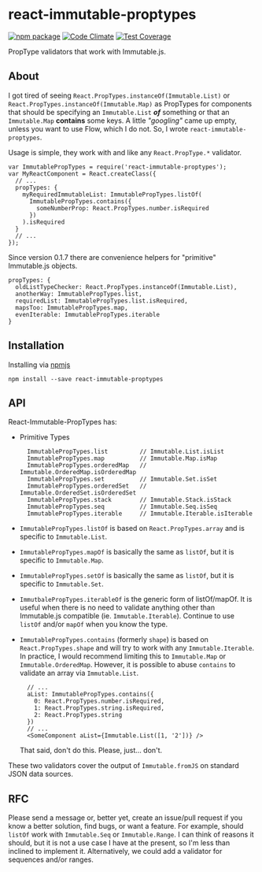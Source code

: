 # react-immutable-proptypes

[![npm package](https://img.shields.io/npm/v/react-immutable-proptypes.svg?style=flat)](https://www.npmjs.org/package/react-immutable-proptypes) [![Code Climate](https://codeclimate.com/github/HurricaneJames/react-immutable-proptypes/badges/gpa.svg)](https://codeclimate.com/github/HurricaneJames/react-immutable-proptypes) [![Test Coverage](https://codeclimate.com/github/HurricaneJames/react-immutable-proptypes/badges/coverage.svg)](https://codeclimate.com/github/HurricaneJames/react-immutable-proptypes)

PropType validators that work with Immutable.js.

## About

I got tired of seeing `React.PropTypes.instanceOf(Immutable.List)` or `React.PropTypes.instanceOf(Immutable.Map)` as PropTypes for components that should be specifying an `Immutable.List` **_of_** something or that an `Immutable.Map` **contains** some keys. A little *"googling"* came up empty, unless you want to use Flow, which I do not. So, I wrote `react-immutable-proptypes`.

Usage is simple, they work with and like any `React.PropType.*` validator.

    var ImmutablePropTypes = require('react-immutable-proptypes');
    var MyReactComponent = React.createClass({
      // ...
      propTypes: {
        myRequiredImmutableList: ImmutablePropTypes.listOf(
          ImmutablePropTypes.contains({
            someNumberProp: React.PropTypes.number.isRequired
          })
        ).isRequired
      }
      // ...
    });

Since version 0.1.7 there are convenience helpers for "primitive" Immutable.js objects.

    propTypes: {
      oldListTypeChecker: React.PropTypes.instanceOf(Immutable.List),
      anotherWay: ImmutablePropTypes.list,
      requiredList: ImmutablePropTypes.list.isRequired,
      mapsToo: ImmutablePropTypes.map,
      evenIterable: ImmutablePropTypes.iterable
    }


## Installation

Installing via [npmjs](https://www.npmjs.com/package/react-immutable-proptypes)

    npm install --save react-immutable-proptypes


## API

React-Immutable-PropTypes has:
* Primitive Types

        ImmutablePropTypes.list         // Immutable.List.isList
        ImmutablePropTypes.map          // Immutable.Map.isMap
        ImmutablePropTypes.orderedMap   // Immutable.OrderedMap.isOrderedMap
        ImmutablePropTypes.set          // Immutable.Set.isSet
        ImmutablePropTypes.orderedSet   // Immutable.OrderedSet.isOrderedSet
        ImmutablePropTypes.stack        // Immutable.Stack.isStack
        ImmutablePropTypes.seq          // Immutable.Seq.isSeq
        ImmutablePropTypes.iterable     // Immutable.Iterable.isIterable

* `ImmutablePropTypes.listOf` is based on `React.PropTypes.array` and is specific to `Immutable.List`.

* `ImmutablePropTypes.mapOf` is basically the same as `listOf`, but it is specific to `Immutable.Map`.

* `ImmutablePropTypes.setOf` is basically the same as `listOf`, but it is specific to `Immutable.Set`.

* `ImmutbalePropTypes.iterableOf` is the generic form of listOf/mapOf. It is useful when there is no need to validate anything other than Immutable.js compatible (ie. `Immutable.Iterable`). Continue to use `listOf` and/or `mapOf` when you know the type.

* `ImmutablePropTypes.contains` (formerly `shape`) is based on `React.PropTypes.shape` and will try to work with any `Immutable.Iterable`. In practice, I would recommend limiting this to `Immutable.Map` or `Immutable.OrderedMap`. However, it is possible to abuse `contains` to validate an array via `Immutable.List`.

        // ...
        aList: ImmutablePropTypes.contains({
          0: React.PropTypes.number.isRequired,
          1: React.PropTypes.string.isRequired,
          2: React.PropTypes.string
        })
        // ...
        <SomeComponent aList={Immutable.List([1, '2'])} />

    That said, don't do this. Please, just... don't.

These two validators cover the output of `Immutable.fromJS` on standard JSON data sources.


## RFC

Please send a message or, better yet, create an issue/pull request if you know a better solution, find bugs, or want a feature. For example, should `listOf` work with `Immutable.Seq` or `Immutable.Range`. I can think of reasons it should, but it is not a use case I have at the present, so I'm less than inclined to implement it. Alternatively, we could add a validator for sequences and/or ranges.
